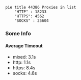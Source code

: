
```mermaid
pie title 44386 Proxies in list
    "HTTP" : 18233
    "HTTPS": 4562
    "SOCKS" : 25604
```

### Some Info
#### Average Timeout

- mixed: 3.1s
- http: 1.1s
- https: 8.4s
- socks: 4.6s